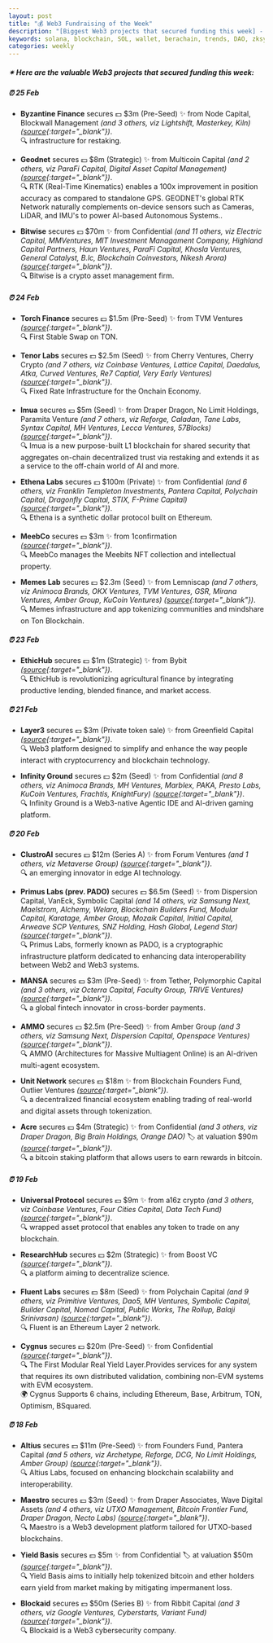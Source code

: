 ```yaml
---
layout: post
title: "💰 Web3 Fundraising of the Week"
description: "[Biggest Web3 projects that secured funding this week] - Featuring Protocol/project, lead investors, other investors, amount raised, valuation, investment refs, supported blockchains and detail about project."
keywords: solana, blockchain, SOL, wallet, berachain, trends, DAO, zksync, bitcoin, onchain, layer2
categories: weekly
---  
```


##### ✴ **Here are the valuable Web3 projects that secured funding this week:**


##### ⏰️ **25 Feb**  

 - **Byzantine Finance** secures 💵 $3m (Pre-Seed) ✨️ from Node Capital, Blockwall Management *(and 3 others, viz Lightshift, Masterkey, Kiln)* *([source](https://x.com/byzantine_fi/status/1894295824877982178){:target="_blank"})*.  
🔍 infrastructure for restaking.

 - **Geodnet** secures 💵 $8m (Strategic) ✨️ from Multicoin Capital *(and 2 others, viz ParaFi Capital, Digital Asset Capital Management)* *([source](https://geodnet.com/detail/384361740379637693){:target="_blank"})*.  
🔍 RTK (Real-Time Kinematics) enables a 100x improvement in position accuracy as compared to standalone GPS. GEODNET\'s global RTK Network naturally complements on-device sensors such as Cameras, LiDAR, and IMU\'s to power AI-based Autonomous Systems..

 - **Bitwise** secures 💵 $70m ✨️ from Confidential *(and 11 others, viz Electric Capital, MMVentures, MIT Investment Managament Company, Highland Capital Partners, Haun Ventures, ParaFi Capital, Khosla Ventures, General Catalyst, B.lc, Blockchain Coinvestors, Nikesh Arora)* *([source](https://x.com/BitwiseInvest/status/1894389259752341811){:target="_blank"})*.  
🔍 Bitwise is a crypto asset management firm.

##### ⏰️ **24 Feb**  

 - **Torch Finance** secures 💵 $1.5m (Pre-Seed) ✨️ from TVM Ventures *([source](https://x.com/TorchTon/status/1893918791521960372){:target="_blank"})*.  
🔍 First Stable Swap on TON.

 - **Tenor Labs** secures 💵 $2.5m (Seed) ✨️ from Cherry Ventures, Cherry Crypto *(and 7 others, viz Coinbase Ventures, Lattice Capital, Daedalus, Atka, Curved Ventures, Re7 Captial, Very Early Ventures)* *([source](https://x.com/TenorFinance/status/1894066878374400395){:target="_blank"})*.  
🔍 Fixed Rate Infrastructure for the Onchain Economy.

 - **Imua** secures 💵 $5m (Seed) ✨️ from Draper Dragon, No Limit Holdings, Paramita Venture *(and 7 others, viz Reforge, Caladan, Tane Labs, Syntax Capital, MH Ventures, Lecca Ventures, 57Blocks)* *([source](https://www.globenewswire.com/news-release/2025/02/24/3031192/0/en/Imua-Raises-5M-Seed-Round-to-Launch-the-AWS-for-Trust.html){:target="_blank"})*.  
🔍 Imua is a new purpose-built L1 blockchain for shared security that aggregates on-chain decentralized trust via restaking and extends it as a service to the off-chain world of AI and more.

 - **Ethena Labs** secures 💵 $100m (Private) ✨️ from Confidential *(and 6 others, viz Franklin Templeton Investments, Pantera Capital, Polychain Capital, Dragonfly Capital, STIX, F-Prime Capital)* *([source](https://www.theblock.co/post/342955/ethena-100-million-usd-private-ena-token-sale-new-chain-institutional-product){:target="_blank"})*.  
🔍 Ethena is a synthetic dollar protocol built on Ethereum.

 - **MeebCo** secures 💵 $3m ✨️ from 1confirmation *([source](https://x.com/NTmoney/status/1894037626874994877){:target="_blank"})*.  
🔍 MeebCo manages the Meebits NFT collection and intellectual property.

 - **Memes Lab** secures 💵 $2.3m (Seed) ✨️ from Lemniscap *(and 7 others, viz Animoca Brands, OKX Ventures, TVM Ventures, GSR, Mirana Ventures, Amber Group, KuCoin Ventures)* *([source](https://x.com/memeslabxyz/status/1894109753833349593){:target="_blank"})*.  
🔍 Memes infrastructure and app tokenizing communities and mindshare on Ton Blockchain.

##### ⏰️ **23 Feb**  

 - **EthicHub** secures 💵 $1m (Strategic) ✨️ from Bybit *([source](https://www.prnewswire.com/news-releases/bybit-invests-1m-in-ethichub-through-blockchain-for-good-alliance-to-drive-agricultural-finance-for-global-farming-communities-302382981.html){:target="_blank"})*.  
🔍 EthicHub is revolutionizing agricultural finance by integrating productive lending, blended finance, and market access.

##### ⏰️ **21 Feb**  

 - **Layer3** secures 💵 $3m (Private token sale) ✨️ from Greenfield Capital *([source](https://x.com/greenfield_cap/status/1892937674022887753){:target="_blank"})*.  
🔍 Web3 platform designed to simplify and enhance the way people interact with cryptocurrency and blockchain technology.

 - **Infinity Ground** secures 💵 $2m (Seed) ✨️ from Confidential *(and 8 others, viz Animoca Brands, MH Ventures, Marblex, PAKA, Presto Labs, KuCoin Ventures, Frachtis, KnightFury)* *([source](https://x.com/infinityg_ai/status/1892762239758979551){:target="_blank"})*.  
🔍 Infinity Ground is a Web3-native Agentic IDE and AI-driven gaming platform.

##### ⏰️ **20 Feb**  

 - **ClustroAI** secures 💵 $12m (Series A) ✨️ from Forum Ventures *(and 1 others, viz Metaverse Group)* *([source](https://www.accessnewswire.com/newsroom/en/blockchain-and-cryptocurrency/clustroai-introduces-revolutionary-edge-ai-solution-secures-12-million-988387){:target="_blank"})*.  
🔍 an emerging innovator in edge AI technology.

 - **Primus Labs (prev. PADO)** secures 💵 $6.5m (Seed) ✨️ from Dispersion Capital, VanEck, Symbolic Capital *(and 14 others, viz Samsung Next, Maelstrom, Alchemy, Welara, Blockchain Builders Fund, Modular Capital, Karatage, Amber Group, Mozaik Capital, Initial Capital, Arweave SCP Ventures, SNZ Holding, Hash Global, Legend Star)* *([source](https://x.com/primus_labs/status/1892620246701457478){:target="_blank"})*.  
🔍 Primus Labs, formerly known as PADO, is a cryptographic infrastructure platform dedicated to enhancing data interoperability between Web2 and Web3 systems.

 - **MANSA** secures 💵 $3m (Pre-Seed) ✨️ from Tether, Polymorphic Capital *(and 3 others, viz Octerra Capital, Faculty Group, TRIVE Ventures)* *([source](https://www.mansafinance.co/mansa-secures-10-million-in-funding-led-by-tether-to-solve-liquidity-challenges-in-cross-border-payments){:target="_blank"})*.  
🔍 a global fintech innovator in cross-border payments.

 - **AMMO** secures 💵 $2.5m (Pre-Seed) ✨️ from Amber Group *(and 3 others, viz Samsung Next, Dispersion Capital, Openspace Ventures)* *([source](https://x.com/Ammo_AI/status/1892531063009821085){:target="_blank"})*.  
🔍 AMMO (Architectures for Massive Multiagent Online) is an AI-driven multi-agent ecosystem.

 - **Unit Network** secures 💵 $18m ✨️ from Blockchain Founders Fund, Outlier Ventures *([source](https://venturebeat.com/games/unit-network-raises-18m-for-decentralized-platform-enabling-real-world-and-digital-asset-trading/){:target="_blank"})*.  
🔍 a decentralized financial ecosystem enabling trading of real-world and digital assets through tokenization.

 - **Acre** secures 💵 $4m (Strategic) ✨️ from Confidential *(and 3 others, viz Draper Dragon, Big Brain Holdings, Orange DAO)* 🏷️ at valuation $90m *([source](https://www.theblock.co/post/342442/bitcoin-staking-platform-acre-funding-token-valuation){:target="_blank"})*.  
🔍 a bitcoin staking platform that allows users to earn rewards in bitcoin.

##### ⏰️ **19 Feb**  

 - **Universal Protocol** secures 💵 $9m ✨️ from a16z crypto *(and 3 others, viz Coinbase Ventures, Four Cities Capital, Data Tech Fund)* *([source](https://x.com/universaldotxyz/status/1892220117578133517){:target="_blank"})*.  
🔍 wrapped asset protocol that enables any token to trade on any blockchain.

 - **ResearchHub** secures 💵 $2m (Strategic) ✨️ from Boost VC *([source](https://x.com/ResearchHub/status/1892259384790540638){:target="_blank"})*.  
🔍 a platform aiming to decentralize science.

 - **Fluent Labs** secures 💵 $8m (Seed) ✨️ from Polychain Capital *(and 9 others, viz Primitive Ventures, Dao5, MH Ventures, Symbolic Capital, Builder Capital, Nomad Capital, Public Works, The Rollup, Balaji Srinivasan)* *([source](https://x.com/fluentxyz/status/1892227175681826834){:target="_blank"})*.  
🔍 Fluent is an Ethereum Layer 2 network.

 - **Cygnus** secures 💵 $20m (Pre-Seed) ✨️ from Confidential *([source](https://x.com/CygnusFi/status/1892103909185028208){:target="_blank"})*.  
🔍 The First Modular Real Yield Layer.Provides services for any system that requires its own distributed validation, combining non-EVM systems with EVM ecosystem.  
🌍 Cygnus Supports 6 chains, including Ethereum, Base, Arbitrum, TON, Optimism, BSquared.

##### ⏰️ **18 Feb**  

 - **Altius** secures 💵 $11m (Pre-Seed) ✨️ from Founders Fund, Pantera Capital *(and 5 others, viz Archetype, Reforge, DCG, No Limit Holdings, Amber Group)* *([source](https://x.com/AltiusLabs/status/1891860627754291463){:target="_blank"})*.  
🔍 Altius Labs, focused on enhancing blockchain scalability and interoperability.

 - **Maestro** secures 💵 $3m (Seed) ✨️ from Draper Associates, Wave Digital Assets *(and 4 others, viz UTXO Management, Bitcoin Frontier Fund, Draper Dragon, Necto Labs)* *([source](https://x.com/GoMaestroOrg/status/1891894397282943260){:target="_blank"})*.  
🔍 Maestro is a Web3 development platform tailored for UTXO-based blockchains.

 - **Yield Basis** secures 💵 $5m ✨️ from Confidential 🏷️ at valuation $50m *([source](https://www.theblock.co/post/341554/curve-finance-founder-yield-basis-funding-token-valuation-source){:target="_blank"})*.  
🔍 Yield Basis aims to initially help tokenized bitcoin and ether holders earn yield from market making by mitigating impermanent loss.

 - **Blockaid** secures 💵 $50m (Series B) ✨️ from Ribbit Capital *(and 3 others, viz Google Ventures, Cyberstarts, Variant Fund)* *([source](https://www.bloomberg.com/news/articles/2025-02-18/ribbit-leads-50-million-investment-in-crypto-security-platform){:target="_blank"})*.  
🔍 Blockaid is a Web3 cybersecurity company.
